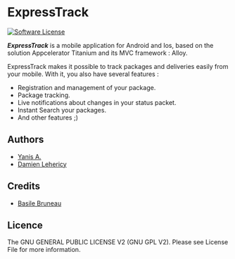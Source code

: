 # ExpressTrack
[![Software License](https://img.shields.io/badge/license-GNU%20General%20Public%20License%20v2.0-brightgreen.svg?style=flat-square)](LICENSE)

***ExpressTrack*** is a mobile application for Android and Ios, based on the solution Appcelerator Titanium and its MVC framework : Alloy.

ExpressTrack makes it possible to track packages and deliveries easily from your mobile. With it, you also have several features :

* Registration and management of your package.
* Package tracking.
* Live notifications about changes in your status packet.
* Instant Search your packages.
* And other features ;)

## Authors
- [Yanis A.](https://github.com/solikate)
- [Damien Lehericy](https://github.com/damieb)

## Credits
- [Basile Bruneau](https://github.com/NTag)

## Licence
The GNU GENERAL PUBLIC LICENSE V2 (GNU GPL V2). Please see License File for more information.
